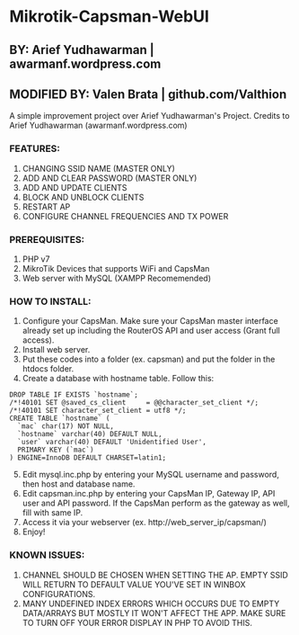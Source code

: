 # Mikrotik-Capsman-WebUI

## BY: Arief Yudhawarman | awarmanf.wordpress.com
## MODIFIED BY: Valen Brata | github.com/Valthion

A simple improvement project over Arief Yudhawarman's Project. Credits to Arief Yudhawarman (awarmanf.wordpress.com)

### FEATURES:
1. CHANGING SSID NAME (MASTER ONLY)
2. ADD AND CLEAR PASSWORD (MASTER ONLY)
3. ADD AND UPDATE CLIENTS
4. BLOCK AND UNBLOCK CLIENTS
5. RESTART AP
6. CONFIGURE CHANNEL FREQUENCIES AND TX POWER

### PREREQUISITES:
1. PHP v7
2. MikroTik Devices that supports WiFi and CapsMan
3. Web server with MySQL (XAMPP Recomemended)

### HOW TO INSTALL:
1. Configure your CapsMan. Make sure your CapsMan master interface already set up including the RouterOS API and user access (Grant full access).
2. Install web server.
3. Put these codes into a folder (ex. capsman) and put the folder in the htdocs folder.
4. Create a database with hostname table. Follow this:
```
DROP TABLE IF EXISTS `hostname`;
/*!40101 SET @saved_cs_client     = @@character_set_client */;
/*!40101 SET character_set_client = utf8 */;
CREATE TABLE `hostname` (
  `mac` char(17) NOT NULL,
  `hostname` varchar(40) DEFAULT NULL,
  `user` varchar(40) DEFAULT 'Unidentified User',
  PRIMARY KEY (`mac`)
) ENGINE=InnoDB DEFAULT CHARSET=latin1;
```
5. Edit mysql.inc.php by entering your MySQL username and password, then host and database name.
6. Edit capsman.inc.php by entering your CapsMan IP, Gateway IP, API user and API password. If the CapsMan perform as the gateway as well, fill with same IP.
7. Access it via your webserver (ex. http://web_server_ip/capsman/)
8. Enjoy!

### KNOWN ISSUES:
1. CHANNEL SHOULD BE CHOSEN WHEN SETTING THE AP. EMPTY SSID WILL RETURN TO DEFAULT VALUE YOU'VE SET IN WINBOX CONFIGURATIONS.
2. MANY UNDEFINED INDEX ERRORS WHICH OCCURS DUE TO EMPTY DATA/ARRAYS BUT MOSTLY IT WON'T AFFECT THE APP. MAKE SURE TO TURN OFF YOUR ERROR DISPLAY IN PHP TO AVOID THIS.
